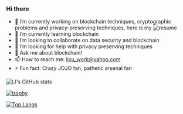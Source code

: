 ### Hi there 

- 🔭 I’m currently working on blockchain techniques, cryptographic problems and privacy-preserving techniques, here is my ![resume](https://rxresu.me/r/UOkUAmca)
- 🌱 I’m currently learning blockchain
- 👯 I’m looking to collaborate on data security and blockchain
- 🤔 I’m looking for help with privacy preserving techniques
- 💬 Ask me about blockchain!
- 📫 How to reach me: lixu_work@yahoo.com
- ⚡ Fun fact: Crazy JOJO fan, pathetic arsenal fan

![LI's GitHub stats](https://github-readme-stats.vercel.app/api?username=xvllinihao&theme=dark&show_icons=true)

[![trophy](https://github-profile-trophy.vercel.app/?username=xvllinihao&theme=buddhism&column=3&margin-w=15&margin-h=15)](https://github.com/ryo-ma/github-profile-trophy)

[![Top Langs](https://github-readme-stats.vercel.app/api/top-langs/?username=xvllinihao&layout=compact)](https://github.com/xvllinihao)

